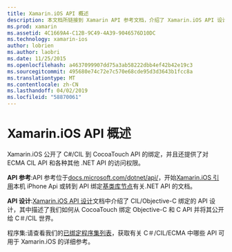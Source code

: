 ```yaml
---
title: Xamarin.iOS API 概述
description: 本文档所链接到 Xamarin API 参考文档，介绍了 Xamarin.iOS API 设计和一系列可在 Xamarin 开发中使用的程序集的指南。
ms.prod: xamarin
ms.assetid: 4C1669A4-C12B-9C49-4A39-9046576D10DC
ms.technology: xamarin-ios
author: lobrien
ms.author: laobri
ms.date: 11/25/2015
ms.openlocfilehash: a4637099907dd75a3ab58222dbb4ef42b42e19c3
ms.sourcegitcommit: 495680e74c72e7c570e68cde95d3d3643b1fcc8a
ms.translationtype: MT
ms.contentlocale: zh-CN
ms.lasthandoff: 04/02/2019
ms.locfileid: "58870061"
---
```

# <a name="xamarinios-api-overview"></a>Xamarin.iOS API 概述

Xamarin.iOS 公开了 C#/CIL 到 CocoaTouch API 的绑定，并且还提供了对 ECMA CIL API 和各种其他 .NET API 的访问权限。

 **API 参考**:API 参考位于[docs.microsoft.com/dotnet/api/](https://docs.microsoft.com/dotnet/api/)，开始[Xamarin.iOS 引用](https://docs.microsoft.com/dotnet/api/?view=xamarin-ios-sdk-12)本机 iPhone Api 或转到 API 绑定[基类库节点](https://docs.microsoft.com/dotnet/api/?view=xamarinios-10.8)有关.NET API 的文档。

 **API 设计**:[Xamarin.iOS API 设计](~/ios/internals/api-design/index.md)文档中介绍了 CIL/Objective-C 绑定的 API 设计，其中描述了我们如何从 CocoaTouch 绑定 Objective-C 和 C API 并将其公开给 C＃/CIL 世界。

 程序集:请查看我们的[已绑定程序集列表](~/cross-platform/internals/available-assemblies.md)，获取有关 C＃/CIL/ECMA 中哪些 API 可用于 Xamarin.iOS 的详细参考。
